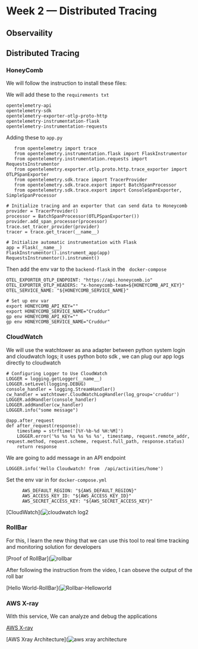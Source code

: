 # Week 2 — Distributed Tracing

## Observaility
## Distributed Tracing

### HoneyComb

We will follow the instruction to install these files:

We will add these to the  ```requirements txt```

```
opentelemetry-api 
opentelemetry-sdk 
opentelemetry-exporter-otlp-proto-http 
opentelemetry-instrumentation-flask 
opentelemetry-instrumentation-requests

```

Adding these to ```app.py```
   
```
   from opentelemetry import trace
   from opentelemetry.instrumentation.flask import FlaskInstrumentor
   from opentelemetry.instrumentation.requests import RequestsInstrumentor
   from opentelemetry.exporter.otlp.proto.http.trace_exporter import OTLPSpanExporter
   from opentelemetry.sdk.trace import TracerProvider
   from opentelemetry.sdk.trace.export import BatchSpanProcessor
   from opentelemetry.sdk.trace.export import ConsoleSpanExporter, SimpleSpanProcessor
```

```
# Initialize tracing and an exporter that can send data to Honeycomb
provider = TracerProvider()
processor = BatchSpanProcessor(OTLPSpanExporter())
provider.add_span_processor(processor)
trace.set_tracer_provider(provider)
tracer = trace.get_tracer(__name__)
```

```
# Initialize automatic instrumentation with Flask
app = Flask(__name__)
FlaskInstrumentor().instrument_app(app)
RequestsInstrumentor().instrument()
```
Then add the env var to the ```backend-flask``` in the ``` docker-compose```
```
OTEL_EXPORTER_OTLP_ENDPOINT: "https://api.honeycomb.io"
OTEL_EXPORTER_OTLP_HEADERS: "x-honeycomb-team=${HONEYCOMB_API_KEY}"
OTEL_SERVICE_NAME: "${HONEYCOMB_SERVICE_NAME}"

# Set up env var
export HONEYCOMB_API_KEY=""
export HONEYCOMB_SERVICE_NAME="Cruddur"
gp env HONEYCOMB_API_KEY=""
gp env HONEYCOMB_SERVICE_NAME="Cruddur"

```

### CloudWatch

We will use the watchtower as ana adapter between python system login and cloudwatch logs;  it uses python boto sdk , we can plug our app logs directly to cloudwatch

```
# Configuring Logger to Use CloudWatch
LOGGER = logging.getLogger(__name__)
LOGGER.setLevel(logging.DEBUG)
console_handler = logging.StreamHandler()
cw_handler = watchtower.CloudWatchLogHandler(log_group='cruddur')
LOGGER.addHandler(console_handler)
LOGGER.addHandler(cw_handler)
LOGGER.info("some message")
```

```
@app.after_request
def after_request(response):
    timestamp = strftime('[%Y-%b-%d %H:%M]')
    LOGGER.error('%s %s %s %s %s %s', timestamp, request.remote_addr, request.method, request.scheme, request.full_path, response.status)
    return response
```

We are going to add message in an API endpoint

```LOGGER.info('Hello Cloudwatch! from  /api/activities/home')```

Set the env var in for ```docker-compose.yml```

```
      AWS_DEFAULT_REGION: "${AWS_DEFAULT_REGION}"
      AWS_ACCESS_KEY_ID: "${AWS_ACCESS_KEY_ID}"
      AWS_SECRET_ACCESS_KEY: "${AWS_SECRET_ACCESS_KEY}"
```
[CloudWatch](![cloudwatch log2](https://user-images.githubusercontent.com/93460271/222882756-3f5cb3d4-5c24-49b4-8a44-8d42074cec77.png)

### RollBar

For this, I learn the new thing that we can use this tool to real time tracking and monitoring solution for developers

[Proof of RollBar](![rollbar ](https://user-images.githubusercontent.com/93460271/222883393-206bf57d-83e7-439a-a91b-e7b61f57a691.png)

After following the instruction from the video, I can obseve the output of the roll bar 

[Hello World-RollBar](![Rollbar-Helloworld](https://user-images.githubusercontent.com/93460271/222883459-7049ab91-870a-4941-9560-6a9883824d6e.png)

### AWS X-ray

With this service, We can analyze and debug the applications

[AWS X-ray](https://aws.amazon.com/xray/)


[AWS Xray Architecture](![aws xray architecture](https://user-images.githubusercontent.com/93460271/222883870-d3a6f0bd-e06e-47f3-b75c-8248673b2e30.png)


[](https://docs.aws.amazon.com/xray/latest/devguide/aws-xray.html)











